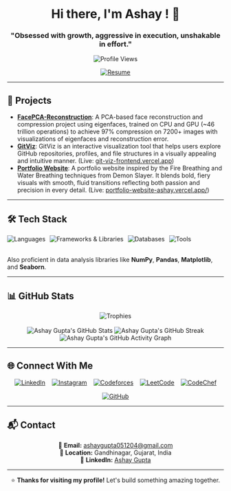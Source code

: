 <h1 align="center">Hi there, I'm Ashay ! 👋</h1>
<h3 align="center">"Obsessed with growth, aggressive in execution, unshakable in effort."</h3>

<p align="center">
  <img src="https://komarev.com/ghpvc/?username=ashaygupta-cc&label=Profile%20Views&color=0e75b6&style=flat" alt="Profile Views" />
</p>

<p align="center">
  <a href="https://drive.google.com/file/d/1y17lwaT9o3GoxWKQ1Ajh8n7vg3C6yA1U/view?usp=drivesdk" target="_blank">
    <img src="https://img.shields.io/badge/Resume-blue?style=for-the-badge&logo=google-drive&logoColor=white" alt="Resume" />
  </a>
</p>

---

## 🚀 Projects

* **[FacePCA-Reconstruction](https://github.com/ashaygupta-cc/FacePCA-Reconstruction)**: A PCA-based face reconstruction and compression project using eigenfaces, trained on CPU and GPU (~46 trillion operations) to achieve 97% compression on 7200+ images with visualizations of eigenfaces and reconstruction error.
* **[GitViz](https://github.com/ashaygupta-cc/GitViz-Frontend)**: GitViz is an interactive visualization tool that helps users explore GitHub repositories, profiles, and file structures in a visually appealing and intuitive manner. (Live: [git-viz-frontend.vercel.app](https://git-viz-frontend.vercel.app/))
* **[Portfolio Website](https://github.com/ashaygupta-cc/Portfolio-Website-Frontend)**: A portfolio website inspired by the Fire Breathing and Water Breathing techniques from Demon Slayer. It blends bold, fiery visuals with smooth, fluid transitions reflecting both passion and precision in every detail. (Live: [portfolio-website-ashay.vercel.app/](https://portfolio-website-ashay.vercel.app/))

---

## 🛠️ Tech Stack

<div style="display: flex; flex-wrap: wrap; gap: 10px;">
  <img src="https://skillicons.dev/icons?i=cpp,python,javascript,typescript,java,html,css" alt="Languages" />
  <img src="https://skillicons.dev/icons?i=react,nextjs,express,tensorflow,tailwindcss" alt="Frameworks & Libraries" />
  <img src="https://skillicons.dev/icons?i=mongodb,firebase,supabase" alt="Databases" />
  <img src="https://skillicons.dev/icons?i=git,vercel,postman" alt="Tools" />
</div>
<br>
<p>  
  Also proficient in data analysis libraries like <b>NumPy</b>, <b>Pandas</b>, <b>Matplotlib</b>, and <b>Seaborn</b>.
</p>

---

## 📊 GitHub Stats

<div align="center">
  <img src="https://github-profile-trophy.vercel.app/?username=ashaygupta-cc&theme=tokyonight&row=1&column=6" alt="Trophies" />
</div>
</br>
<div align="center">  
  <img src="https://github-readme-stats.vercel.app/api?username=ashaygupta-cc&show_icons=true&theme=tokyonight&count_private=true" alt="Ashay Gupta's GitHub Stats" />
  <img src="https://github-readme-streak-stats.herokuapp.com/?user=ashaygupta-cc&theme=tokyonight" alt="Ashay Gupta's GitHub Streak" />
</div>
<div style="display: flex; flex-direction: column; align-items: center; gap: 20px; text-align: center;">
  <img src="https://github-readme-activity-graph.vercel.app/graph?username=ashaygupta-cc&theme=react-dark" alt="Ashay Gupta's GitHub Activity Graph" />
</div>
  
---

## 🌐 Connect With Me

<div align="center" style="display: flex; justify-content: center; gap: 15px; flex-wrap: wrap;">
  <a href="https://www.linkedin.com/in/ashay-gupta-30068831b" target="_blank">
    <img src="https://img.shields.io/badge/LinkedIn-0077B5?style=for-the-badge&logo=linkedin&logoColor=white" alt="LinkedIn" />
  </a>
  <a href="https://www.instagram.com/ashay.shiva?igsh=MWIxd3Zmd2U5anA0YQ==" target="_blank">
    <img src="https://img.shields.io/badge/Instagram-E4405F?style=for-the-badge&logo=instagram&logoColor=white" alt="Instagram" />
  </a>
  <a href="https://codeforces.com/profile/ashaygupta_cc" target="_blank">
    <img src="https://img.shields.io/badge/Codeforces-1F8ACB?style=for-the-badge&logo=codeforces&logoColor=white" alt="Codeforces" />
  </a>
  <a href="https://leetcode.com/ashaygupta_cc" target="_blank">
    <img src="https://img.shields.io/badge/LeetCode-FFA116?style=for-the-badge&logo=leetcode&logoColor=black" alt="LeetCode" />
  </a>
  <a href="https://www.codechef.com/users/ashaygupta_cc" target="_blank">
    <img src="https://img.shields.io/badge/CodeChef-5B4638?style=for-the-badge&logo=codechef&logoColor=white" alt="CodeChef" />
  </a>
  <a href="https://github.com/ashaygupta-cc" target="_blank">
    <img src="https://img.shields.io/badge/GitHub-181717?style=for-the-badge&logo=github&logoColor=white" alt="GitHub" />
  </a>
</div>

---

## 📬 Contact

<div align="center">
  
📧 **Email:** [ashaygupta051204@gmail.com](mailto:ashaygupta051204@gmail.com)  
📍 **Location:** Gandhinagar, Gujarat, India  
💼 **LinkedIn:** [Ashay Gupta](https://www.linkedin.com/in/ashay-gupta-30068831b)

</div>

---

<div align="center">
  
⭐ **Thanks for visiting my profile!** Let's build something amazing together.

</div>
